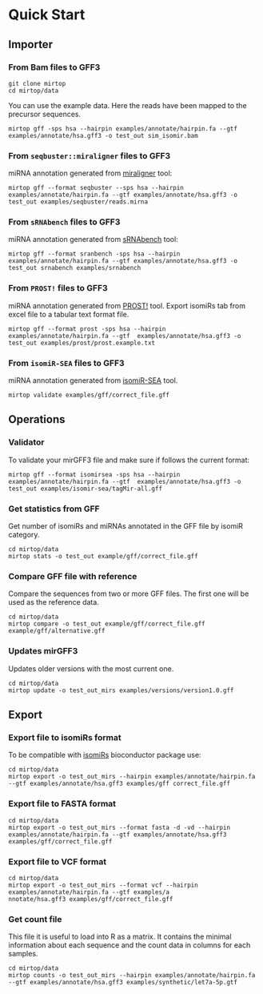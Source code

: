 # Quick Start

## Importer

### From Bam files to GFF3

```
git clone mirtop
cd mirtop/data
```

You can use the example data. Here the reads have been mapped to the precursor sequences.

```
mirtop gff -sps hsa --hairpin examples/annotate/hairpin.fa --gtf examples/annotate/hsa.gff3 -o test_out sim_isomir.bam
```

### From `seqbuster::miraligner` files to GFF3

miRNA annotation generated from [miraligner](https://github.com/lpantano/seqbuster) tool:

```
mirtop gff --format seqbuster --sps hsa --hairpin examples/annotate/hairpin.fa --gtf examples/annotate/hsa.gff3 -o test_out examples/seqbuster/reads.mirna
```

### From `sRNAbench` files to GFF3

miRNA annotation generated from [sRNAbench](http://bioinfo2.ugr.es:8080/ceUGR/srnabench/) tool:

```
mirtop gff --format sranbench -sps hsa --hairpin examples/annotate/hairpin.fa --gtf examples/annotate/hsa.gff3 -o test_out srnabench examples/srnabench
```

### From `PROST!` files to GFF3

miRNA annotation generated from [PROST!]() tool. Export isomiRs tab from excel file to a tabular text format file.

```
mirtop gff --format prost -sps hsa --hairpin  examples/annotate/hairpin.fa --gtf  examples/annotate/hsa.gff3 -o test_out examples/prost/prost.example.txt
```

### From `isomiR-SEA` files to GFF3

miRNA annotation generated from [isomiR-SEA]() tool.

```
mirtop validate examples/gff/correct_file.gff
```

## Operations

### Validator

To validate your mirGFF3 file and make sure if follows the current format:

```
mirtop gff --format isomirsea -sps hsa --hairpin  examples/annotate/hairpin.fa --gtf  examples/annotate/hsa.gff3 -o  test_out examples/isomir-sea/tagMir-all.gff
```

### Get statistics from GFF

Get number of isomiRs and miRNAs annotated in the GFF file by isomiR category.

```
cd mirtop/data
mirtop stats -o test_out example/gff/correct_file.gff
```

### Compare GFF file with reference

Compare the sequences from two or more GFF files. The first one will be used as the reference data.

```
cd mirtop/data
mirtop compare -o test_out example/gff/correct_file.gff example/gff/alternative.gff
```

### Updates mirGFF3

Updates older versions with the most current one.

```
cd mirtop/data
mirtop update -o test_out_mirs examples/versions/version1.0.gff
```

## Export

### Export file to isomiRs format

To be compatible with [isomiRs](https://bioconductor.org/packages/release/bioc/html/isomiRs.html) bioconductor package use:

```
cd mirtop/data
mirtop export -o test_out_mirs --hairpin examples/annotate/hairpin.fa --gtf examples/annotate/hsa.gff3 examples/gff correct_file.gff                                   
```

### Export file to FASTA format

```
cd mirtop/data
mirtop export -o test_out_mirs --format fasta -d -vd --hairpin examples/annotate/hairpin.fa --gtf examples/annotate/hsa.gff3 examples/gff/correct_file.gff
```

### Export file to VCF format

```
cd mirtop/data
mirtop export -o test_out_mirs --format vcf --hairpin examples/annotate/hairpin.fa --gtf examples/a
nnotate/hsa.gff3 examples/gff/correct_file.gff
```

### Get count file

This file it is useful to load into R as a matrix. It contains the minimal information about each sequence and the count data in columns for each samples.

```
cd mirtop/data
mirtop counts -o test_out_mirs --hairpin examples/annotate/hairpin.fa --gtf examples/annotate/hsa.gff3 examples/synthetic/let7a-5p.gtf                              
```

